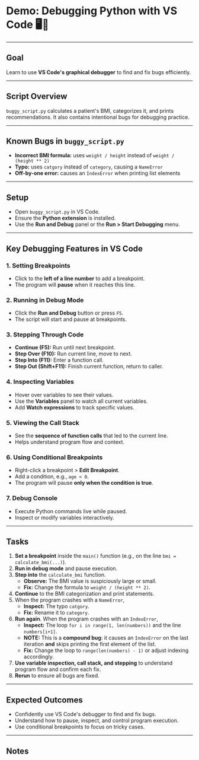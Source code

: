 # Demo: Debugging Python with VS Code 🖥️🐞

---

## Goal

Learn to use **VS Code's graphical debugger** to find and fix bugs efficiently.

---

## Script Overview

`buggy_script.py` calculates a patient's BMI, categorizes it, and prints recommendations. It also contains intentional bugs for debugging practice.

---

## Known Bugs in `buggy_script.py`

- **Incorrect BMI formula:** uses `weight / height` instead of `weight / (height ** 2)`
- **Typo:** uses `catgory` instead of `category`, causing a `NameError`
- **Off-by-one error:** causes an `IndexError` when printing list elements

---

## Setup

- Open `buggy_script.py` in VS Code.
- Ensure the **Python extension** is installed.
- Use the **Run and Debug** panel or the **Run > Start Debugging** menu.

---

## Key Debugging Features in VS Code

### 1. Setting Breakpoints

- Click to the **left of a line number** to add a breakpoint.
- The program will **pause** when it reaches this line.

### 2. Running in Debug Mode

- Click the **Run and Debug** button or press `F5`.
- The script will start and pause at breakpoints.

### 3. Stepping Through Code

- **Continue (F5):** Run until next breakpoint.
- **Step Over (F10):** Run current line, move to next.
- **Step Into (F11):** Enter a function call.
- **Step Out (Shift+F11):** Finish current function, return to caller.

### 4. Inspecting Variables

- Hover over variables to see their values.
- Use the **Variables** panel to watch all current variables.
- Add **Watch expressions** to track specific values.

### 5. Viewing the Call Stack

- See the **sequence of function calls** that led to the current line.
- Helps understand program flow and context.

### 6. Using Conditional Breakpoints

- Right-click a breakpoint > **Edit Breakpoint**.
- Add a condition, e.g., `age < 0`.
- The program will pause **only when the condition is true**.

### 7. Debug Console

- Execute Python commands live while paused.
- Inspect or modify variables interactively.

---

## Tasks

1. **Set a breakpoint** inside the `main()` function (e.g., on the line `bmi = calculate_bmi(...)`).
2. **Run in debug mode** and pause execution.
3. **Step into** the `calculate_bmi` function.
   - **Observe:** The BMI value is suspiciously large or small.
   - **Fix:** Change the formula to `weight / (height ** 2)`.
4. **Continue** to the BMI categorization and print statements.
5. When the program crashes with a `NameError`,
   - **Inspect:** The typo `catgory`.
   - **Fix:** Rename it to `category`.
6. **Run again**. When the program crashes with an `IndexError`,
   - **Inspect:** The loop `for i in range(1, len(numbers))` and the line `numbers[i+1]`.
   - **NOTE:** This is a **compound bug**: it causes an `IndexError` on the last iteration **and** skips printing the first element of the list.
   - **Fix:** Change the loop to `range(len(numbers) - 1)` or adjust indexing accordingly.
7. **Use variable inspection, call stack, and stepping** to understand program flow and confirm each fix.
8. **Rerun** to ensure all bugs are fixed.

---

## Expected Outcomes

- Confidently use VS Code's debugger to find and fix bugs.
- Understand how to pause, inspect, and control program execution.
- Use conditional breakpoints to focus on tricky cases.

---

## Notes

<!--
VS Code's graphical debugger makes complex debugging more approachable, especially for beginners.
-->